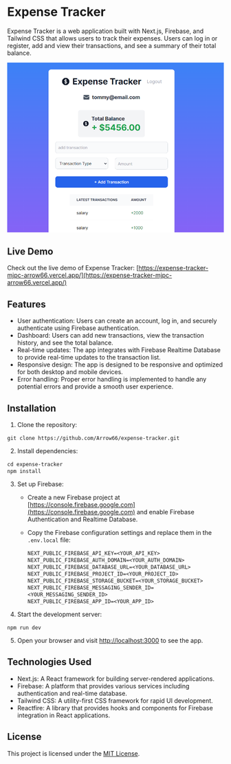 # Expense Tracker

Expense Tracker is a web application built with Next.js, Firebase, and Tailwind CSS that allows users to track their expenses. Users can log in or register, add and view their transactions, and see a summary of their total balance.

![Expense Tracker Screenshot](./screenshot.png)

## Live Demo

Check out the live demo of Expense Tracker: [https://expense-tracker-mjpc-arrow66.vercel.app/](https://expense-tracker-mjpc-arrow66.vercel.app/)

## Features

- User authentication: Users can create an account, log in, and securely authenticate using Firebase authentication.
- Dashboard: Users can add new transactions, view the transaction history, and see the total balance.
- Real-time updates: The app integrates with Firebase Realtime Database to provide real-time updates to the transaction list.
- Responsive design: The app is designed to be responsive and optimized for both desktop and mobile devices.
- Error handling: Proper error handling is implemented to handle any potential errors and provide a smooth user experience.

## Installation

1. Clone the repository:

```
git clone https://github.com/Arrow66/expense-tracker.git

```

2. Install dependencies:

```
cd expense-tracker
npm install

```


3. Set up Firebase:

   - Create a new Firebase project at [https://console.firebase.google.com](https://console.firebase.google.com) and enable Firebase Authentication and Realtime Database.
   - Copy the Firebase configuration settings and replace them in the `.env.local` file:

     ```
     NEXT_PUBLIC_FIREBASE_API_KEY=<YOUR_API_KEY>
     NEXT_PUBLIC_FIREBASE_AUTH_DOMAIN=<YOUR_AUTH_DOMAIN>
     NEXT_PUBLIC_FIREBASE_DATABASE_URL=<YOUR_DATABASE_URL>
     NEXT_PUBLIC_FIREBASE_PROJECT_ID=<YOUR_PROJECT_ID>
     NEXT_PUBLIC_FIREBASE_STORAGE_BUCKET=<YOUR_STORAGE_BUCKET>
     NEXT_PUBLIC_FIREBASE_MESSAGING_SENDER_ID=<YOUR_MESSAGING_SENDER_ID>
     NEXT_PUBLIC_FIREBASE_APP_ID=<YOUR_APP_ID>
     ```

4. Start the development server:

```
npm run dev

```


5. Open your browser and visit [http://localhost:3000](http://localhost:3000) to see the app.

## Technologies Used

- Next.js: A React framework for building server-rendered applications.
- Firebase: A platform that provides various services including authentication and real-time database.
- Tailwind CSS: A utility-first CSS framework for rapid UI development.
- Reactfire: A library that provides hooks and components for Firebase integration in React applications.


## License

This project is licensed under the [MIT License](LICENSE).
